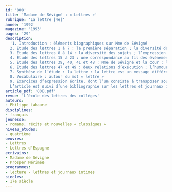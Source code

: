 ```yaml
---
id: '808'
title: 'Madame de Sévigné : « Lettres »'
rubrique: 'La lettre [4e]'
annee: '1992'
magazine: '1993'
pages: '29'
description: 
  '1. Introduction : éléments biographiques sur Mme de Sévigné
  2. Étude des lettres 1 à 7 : la première séparation ; la diversité des sujets abordés ; la diversité des tons
  3. Étude des lettres 8 à 14 : la diversité des sujets ; l’expression des sentiments liés à la séparation ; l’art de la narration
  4. Étude des lettres 15 à 23 : une correspondance au fil des événements ; la méditation sur la mort ; bilan des lettres à sa fille
  5. Étude des lettres 39, 40, 41 et 48 : Mme de Sévigné et la cour : l’historiette ; l’énigme et le burlesque ; la description de la cour à Versailles
  6. Étude des lettres 47 et 49 : deux relations d’exécution ; l’humour noir ; les deux empoisonneuses ; le carnaval et le carême
  7. Synthèse de l’étude : la lettre : la lettre est un message différé et univoque ; la lettre est un message où l’on parle de soi, de l’autre et du monde ; la lettre est un petit roman ; la lettre est un texte discontinu
  8. Vocabulaire : autour du mot « lettre »
  9. Exercices d’expression écrite, dont l’un consiste à transposer sous forme de lettre un récit tiré des « Lettres d’Espagne », de Mérimée.
  L’article est suivi d’une bibliographie sur les lettres et journaux intimes.'
article_pdf: '808.pdf'
revue: 'L’école des lettres des collèges'
auteurs:
- Philippe Labaune
disciplines:
- français
jeunesse:
- romans, récits et nouvelles « classiques »
niveau_etudes:
- quatrième
oeuvres:
- Lettres
- Lettres d'Espagne
ecrivains:
- Madame de Sévigné
- Prosper Mérimée
programmes:
- lecture - lettres et journaux intimes
siecles:
- 17e siècle
---
```

